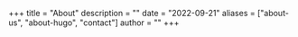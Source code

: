 +++
title = "About"
description = ""
date = "2022-09-21"
aliases = ["about-us", "about-hugo", "contact"]
author = ""
+++
